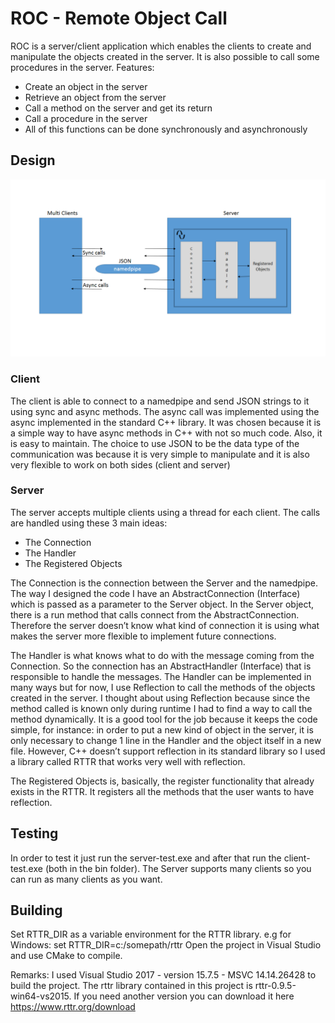 # ROC - Remote Object Call

ROC is a server/client application which enables the clients to create and manipulate the objects created in the server. It is also possible to call some procedures in the server.
Features:

 - Create an object in the server
 - Retrieve an object from the server
 - Call a method on the server and get its return
 - Call a procedure in the server
 - All of this functions can be done synchronously and asynchronously

## Design

![ROC](https://github.com/alissonmoura/roc_namedpipe/blob/master/doc/roc_design.png)

### Client
The client is able to connect to a namedpipe and send JSON strings to it using sync and async methods.
The async call was implemented using the async implemented in the standard C++ library. It was chosen because it is a simple way to have async methods in C++ with not so much code. Also, it is easy to maintain.
The choice to use JSON to be the data type of the communication was because it is very simple to manipulate and it is also very flexible to work on both sides (client and server)

### Server
The server accepts multiple clients using a thread for each client. The calls are handled using these 3 main ideas:

 - The Connection
 - The Handler
 - The Registered Objects

The Connection is the connection between the Server and the namedpipe. The way I designed the code I have an AbstractConnection (Interface) which is passed as a parameter to the Server object. In the Server object, there is a run method that calls connect from the AbstractConnection. Therefore the server doesn’t know what kind of connection it is using what makes the server more flexible to implement future connections.

The Handler is what knows what to do with the message coming from the Connection. So the connection has an AbstractHandler (Interface) that is responsible to handle the messages. The Handler can be implemented in many ways but for now, I use Reflection to call the methods of the objects created in the server. I thought about using Reflection because since the method called is known only during runtime I had to find a way to call the method dynamically. It is a good tool for the job because it keeps the code simple, for instance: in order to put a new kind of object in the server, it is only necessary to change 1 line in the Handler and the object itself in a new file. However, C++ doesn’t support reflection in its standard library so I used a library called RTTR that works very well with reflection.

The Registered Objects is, basically, the register functionality that already exists in the RTTR. It registers all the methods that the user wants to have reflection.


## Testing
In order to test it just run the server-test.exe and after that run the client-test.exe (both in the bin folder). The Server supports many clients so you can run as many clients as you want.


## Building
Set RTTR_DIR as a variable environment for the RTTR library. e.g for Windows:
set RTTR_DIR=c:/somepath/rttr
Open the project in Visual Studio and use CMake to compile.

Remarks:
I used Visual Studio 2017 - version 15.7.5 - MSVC 14.14.26428 to build the project.
The rttr library contained in this project is rttr-0.9.5-win64-vs2015. If you need another version you can download it here https://www.rttr.org/download
